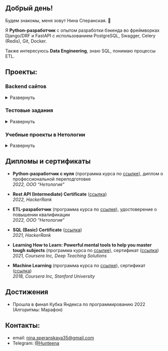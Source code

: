 ## Добрый день!

Будем знакомы, меня зовут Нина Сперанская. 👋

Я **Python-разработчик** с опытом разработки бэкенда во фреймворках Django/DRF и FastAPI с использованием PostgreSQL, Swagger, Celery (Redis), Git, Docker. 

Также интересуюсь **Data Engineering**, знаю SQL, понимаю процессы ETL.
 
## Проекты:

### Backend сайтов
  
<details>

<summary>Развернуть</summary>

* **В команде**

  * **Сайт центра для слабовидящих**    
    *Стек: Django/DRF, Celery, Swagger, PostgreSQL, Docker, Git/GitLab.*  
    [Сайт проекта](https://ano-mira.ru/) 
    <details><summary>Подробнее</summary>        
    
    Проекты, документы, новости, полезные материалы, команда.  
    Фильтры, поиск.  
    Настройка административной панели.  
    Деплой на сервер.
    </details>  
 
  * **Сайт добрых новостей**    
    *Стек: FastAPI, Swagger, SQL, PostgreSQL, Docker, Git/GitLab.*  
    [Сайт проекта](https://good-deeds-news.com/)  
    <details><summary>Подробнее</summary>        
    
    Микросервисная архитектура.  
    Регистрация пользователей.  
    Статьи, документы, новости, команда, добровольцы.  
    Фильтры, поиск.  
    Разные уровни доступа: для админов, модераторов, обычных пользователей.
    </details>  

  * **Сайт благотворительного центра**    
    *Стек: Django/DRF, Celery, Swagger, PostgreSQL, Docker, Git/GitLab.*  
    [Сайт проекта](https://slkrug.ru/)  
    [Описание проекта на Behance](https://www.behance.net/gallery/168737717/solnechnyj-krug)  
    <details><summary>Подробнее</summary>        
        
    Изменяемая информация о центре: новости, сборы, волонтёры, проекты.  
    Личный кабинет пользователя.  
    Интернет-магазин благотворительных товаров.  
    </details>  
  
  * **Сайт карточной игры Twelve**  
    *Стек: Django/DRF, Pytest, Swagger, PostgreSQL, Docker, Git/GitHub.*  
    [Сайт проекта](https://card-game.ru)  
    [Ссылка на репозиторий](https://github.com/apodisation13/cardgame)   
    <details><summary>Подробнее</summary>     
        
    Коллекционная карточная игра    
    </details>

* **Индивидуально**  

  * **Сайт аренды квартир**   
    *Стек: Django/DRF, Pytest, Swagger, PostgreSQL, Docker, Git/GitHub.*  
    [Ссылка на репозиторий](https://github.com/Hunteena/apartmentsNN)   
    <details><summary>Подробнее</summary>    
    
    (Сайт в процессе разработки)  
    Возможность оставить онлайн-заявку.  
    Подробная административная панель.  
    Отправка почты.
    Логирование, задачи по расписанию.  
    Docker для локального развёртывания проекта (для фронтенда).  
    Unit-тестирование API с помощью Pytest.  
    В дальнейшем планируется деплой на сервер всего проекта и CI/CD.  
    </details>

</details>

### Тестовые задания

<details>

<summary>Развернуть</summary>

* **Калькулятор с использованием только сложения и вычитания**  
  *Стек: Python 3.9, Pytest, Poetry.*
  
  <details><summary>Задание</summary>  
  
  * Базовые функции:
    - `+`  сложение,
    - `-` вычитание, 
    - `/` деление,
    - `*` умножение,
    - `%` остаток от деления,
    - `^x` возведение в степень,
    - `x^1/2` извлечение квадратного корня,
    - решение простых уравнений с одним неизвестным, например, `2 + x = 14`  
        
  * Требования:
    - Используем Python 3.9
    - Использование библиоттек запрещено (в т.ч. импорты базовых модулей по типу decimal или math).
    - Допустимо использовать для реализации только "+" и "-",
    - Ввод значений происходит через терминал.
    - Необходимо сохранять историю (ввод/вывод).
    - Копирование в буфер обмена по клавишам ctrl+c результата вычислений
    - Обработка ошибок и вывод в человеко-читаемом формате
    - Результат вычислений должен иметь погрешность:
      - при int <= 0.5%.
      - при float <= 5%.


  </details>  
  
  [Решение](https://github.com/Hunteena/calculator) 


* **Simple RESTful API for a social networking application**  
  *Stack: Python 3.11, FastAPI, SQL, PostgreSQL, Swagger, Docker.*
  <details><summary>Task</summary>  

  * There should be some form of authentication and registration (JWT, Oauth, Oauth 2.0, etc..)  
  * As a user I need to be able to signup and login  
  * As a user I need to be able to create, edit, delete and view posts  
  * As a user I can like or dislike other users’ posts but not my own  
  * The API needs a UI Documentation (Swagger/ReDoc)  

  </details>    
  
  [Solution](https://github.com/Hunteena/simple_social_network) 

* **Тестовое задание с ипользованием библиотеки Pandas**  
  *Стек: Python 3.11, Pandas, Jupiter Notebook.*
  
  <details><summary>Задание</summary>  

  Время на выполнение задания:
  одни сутки (до 24ч) с момента получения задания и до момента отправки решения задания менеджеру в чат.
  
  * Найти тариф стоимости доставки для каждого склада
  * Найти суммарное количество , суммарный доход , суммарный расход и суммарную прибыль для каждого товара (представить как таблицу со столбцами 'product', 'quantity', 'income', 'expenses', 'profit')
  * Составить табличку со столбцами 'order_id' (id заказа) и 'order_profit' (прибыль полученная с заказа). А также вывести среднюю прибыль заказов
  * Составить табличку типа 'warehouse_name' , 'product','quantity', 'profit', 'percent_profit_product_of_warehouse' (процент прибыли продукта заказанного из определенного склада к прибыли этого склада)
  * Взять предыдущую табличку и отсортировать 'percent_profit_product_of_warehouse' по убыванию, после посчитать накопленный процент. Накопленный процент - это новый столбец в этой табличке, который должен называться 'accumulated_percent_profit_product_of_warehouse'. По своей сути это постоянно растущая сумма отсортированного по убыванию столбца 'percent_profit_product_of_warehouse'.
  * Присвоить A,B,C - категории на основании значения накопленного процента ('accumulated_percent_profit_product_of_warehouse'). Если значение накопленного процента меньше или равно 70, то категория A.  
Если от 70 до 90 (включая 90), то категория Б. Остальное - категория C. Новый столбец обозначить в таблице как 'category'

  <details><summary>Объяснение полей</summary>
   
    ```python
    {
    "order_id": 85787,	# уникальный id заказа  ( int, варьируется в пределах (100, 100000))
    "warehouse_name": "хутор близ Диканьки",	# склад откуда отправился заказ (str)
    "highway_cost": -90,	# стоимость доставки заказа (суммарная стоимости доставки всех продуктов) (int)
    "products": [		# продукты входящие в заказ
    {
    "product": "зеленая пластинка",		# наименования продукта (str)
    "price": 10,	# цена продажи за единицу товара	(int)
    "quantity": 3	# количество проданного товара	(int)
    },
    {
    "product": "зеленая пластинка",	# наименования продукта (str)
    "price": 10,	# цена продажи за единицу товара	(int)
    "quantity": 2	# количество проданного товара (int)
    },
    {
    "product": "билет в Израиль",	# наименования продукта (str)
    "price": 1000,	# цена продажи за единицу товара	(int)
    "quantity": 1	# количество проданного товара (int)
    }
    ]
    },
    ```
  </details>
  <details><summary>Объяснение highway_cost (стоимости доставки)</summary>  
   
    Когда заказ доставляется из склада, то списывается стоимость доставки. У каждого склада есть определенный тариф, определяющий стоимость доставки. Это тариф имеет размерность стоимость доставки на единицу товара.  
    Например для склада "гиперборея" стоимость тарифа составляет 20 рублей на единицу товара.
    Причем тариф не зависит от того какой именно товар мы заказали. Так, если мы заказали 5 зеленых пластинок и 3 билета в Израиль, то стоимость тарифа будет 20*(5+3) = 160 рублей.
  </details>
  <details><summary>Уточнение по виду отчета</summary>  
   
    В поле "products" не обязательно могут быть только уникальные значения наименовая товаров ("product"). Иногда (как в примере выше) названия товаров могут повторяться в поле "products".  
    Однако поле "products" не может быть пустым
  </details>
  <details><summary>Дополнительное пояснение</summary>  
   
    доходом с товара является цена продажи * количество товара  
    расходом является тариф для данного склада * количество товара  
    прибылью является доход - расход
  </details> 
  
  </details>  
  
  [Решение](https://github.com/Hunteena/pandas/blob/main/Pandas.ipynb)  

* **Поиск пути между страницами Википедии**  
  *Стек: Python 3.11, requests, beautiful soup, Wiki API.*
  
  <details><summary>Задание</summary>  

  * входные данные: 2 ссылки на wikipedia (можно из файла, можно из консоли вводить)
  * ссылки за пределами wikipedia путем не считаются
  * вручную от одной страницы до второй можно дойти за 3 клика
  * необходимо показать полный путь как пройти от ссылки 1 до ссылки 2
  * отображение пути должно для каждого шага содержать текст (полное предложение, в котором эта ссылка найдена) и ссылку на следующую страницу
  * отображать это можно как в консоли, так и в web
  * дополнительно можно вести лог файл со всеми страницами, что были посещены при поиске
  
    <details><summary>Пример работы</summary>  
  
    исходные ссылки:  
    стартовая - https://ru.wikipedia.org/wiki/Xbox_360_S  
    конечная - https://ru.wikipedia.org/wiki/Nintendo_3DS
  
    ожидаемый вывод:
    ```
    1------------------------  
    И 15 июня 2010 года Microsoft подтвердили их на выставке E³, объявив о прекращении производства старых версий Xbox 360 и скором старте продаж усовершенствованной версии консоли.
    https://ru.wikipedia.org/wiki/Electronic_Entertainment_Expo  
    2-------------------------  
    Это совпало с появлением нового поколения консолей, в частности с выпуском Sega Saturn, и анонсами предстоящих релизов PlayStation, Virtual Boy и Neo Geo CD.
    https://ru.wikipedia.org/wiki/Virtual_Boy  
    3-------------------------  
    Стереоскопическая технология в игровых приставках вновь появилась в более поздние годы и имела больший успех, включая портативную игровую приставку Nintendo 3DS
    https://ru.wikipedia.org/wiki/Nintendo_3DS  
    ```
  
    результат работы:
    github + readme файл с описание логики
    либо файл скрипта + readme файл с описание логики
    </details>

  </details>  

  [Решение](https://github.com/Hunteena/wikipath)  


* **Тестовое задание по графовым базам данных**  
  *Стек: Neo4j, cypher, Jupiter Notebook, Flask.*
  
  <details><summary>Задание</summary>  

  * Установить графовую базу из списка https://db-engines.com/en/ranking/graph+dbms  
     * Предпочтительные - neo4j, nebula, arangodb
     * Предпочтительный язык запросов - cypher  
  * Создать ipynb ноутбук, в котором:
  * Считать данные из источника https://disk.yandex.ru/d/s6wWqd8Ol_5IvQ
  * Внести данные из таблицы в графовую БД
  * Построить графовое представление в БД, осуществить несколько запросов на языке запросов к графовой БД
  * Найти взаимосвязи визуально и с помощью алгоритмов (алгоритмы на ваше усмотрение)
  * Написать rest сервис на python к графовой БД в котором на вход поступает ФИО, на выходе graphml или json
  * Результаты представить на гитхаб и в виде кода + небольшой презентации
  * Срок выполнения задания - около 10 дней, если вы не успеваете можете взять больше времени

  </details>  
  
  [Решение](https://github.com/Hunteena/neo4j)  

</details>


### Учебные проекты в Нетологии

<details>

<summary>Развернуть</summary>

* **Направление «Программирование»**  

  * **API сервиса заказа товаров для розничных сетей**  
    *Стек: Django/DRF, Pytest, Swagger, PostgreSQL, Celery, Docker, Git/GitHub.*  
    [Ссылка на репозиторий](https://github.com/Hunteena/python-final-diplom)  
    <details><summary>Подробнее</summary>
    REST API (backend) сервиса для автоматизации закупок в розничной сети с товарами от нескольких поставщиков.
    </details>
  
  * **API сайта объявлений**  
    *Стек: Flask, SQLAlchemy, Celery, PostgreSQL, Docker, Git/GitHub.*  
    [Ссылка на репозиторий](https://github.com/Hunteena/hw_celery)  
    <details><summary>Подробнее</summary>
    REST API (backend) сайта объявлений с авторизацией пользователей и возможностью почтовой рассылки.
    </details>
  
  * **Star Wars & Asyncio**  
    *Стек: Asyncio, SQLAlchemy, PostgreSQL, Git/GitHub.*  
    [Ссылка на репозиторий](https://github.com/Hunteena/hw_asyncio)  
    <details><summary>Подробнее</summary>
    Асинхронная выгрузка из Star Wars API персонажей Start Wars и их асинхронная загрузка в базу данных.
    </details>
  
  
* **Направление «Аналитика»**  

  * **Итоговый проект курса DWH (Data Warehouse)**  
    *Стек: SQL, PostgreSQL, DBeaver, Pentaho, Git/GitHub.*  
    [Ссылка на репозиторий](https://github.com/Hunteena/DWH_project), [описание базы данных](https://edu.postgrespro.ru/bookings.pdf)  
    <details><summary>Подробнее</summary>
    Создание таблицы измерений и таблицы фактов на основе базы данных.
    </details>
  
  * **Проектная работа по модулю “SQL и получение данных”**  
    *Стек: SQL, PostgreSQL, DBeaver.*  
    [Описание базы данных](https://drive.google.com/file/d/1-4Ue94fEosxeunO7tGl6KId7WvrB0rpc/view?usp=sharing), 
    [SQL-запросы](https://drive.google.com/file/d/1eAVfYyq3DnraQNiNHgCP3r2D9-O8O6tc/view?usp=sharing)  
    <details><summary>Подробнее</summary>
    Получение информации из базы данных об авиаперелётах с помощью SQL-запросов разного уровня сложности (подзапросы, CTE / обобщённые табличные выражения, материализованные представления).
    </details>

</details>

## Дипломы и сертификаты

- **Python-разработчик с нуля** (программа курса по [ссылке](https://netology.ru/programs/python)), 
диплом о профессиональной переподготовке <!-- ([ссылка]()). -->  
_2022, ООО “Нетология”_

- **Rest API (Intermediate) Certificate** ([ссылка](https://www.hackerrank.com/certificates/a7b31380e4b7))  
_2022, HackerRank_  

- **ETL-разработчик** (программа курса по [ссылке](https://netology.ru/programs/etl-developer)), 
удостоверение о повышении квалификации <!-- ([ссылка](https://drive.google.com/file/d/143MDuKVVKvtsMMb3BpjRCVDtKbibAxMW/view?usp=sharing)). -->    
_2022, ООО “Нетология”_  

- **SQL (Basic) Certificate** ([ссылка](https://www.hackerrank.com/certificates/86b9fdaa561d))  
_2021, HackerRank_  

- **Learning How to Learn: Powerful mental tools to help you master tough subjects** (программа курса по [ссылке](https://www.coursera.org/learn/learning-how-to-learn)), 
сертификат ([ссылка](https://coursera.org/share/6ad6ccaa3354d6a5c77482103b825986))  
_2021, Coursera Inc, Deep Teaching Solutions_  

- **Machine Learning** (программа курса по [ссылке](https://www.coursera.org/learn/machine-learning)), 
сертификат ([ссылка](https://coursera.org/share/472683d93961060ca12f2666f6568306))  
_2018, Coursera Inc, Stanford University_


## Достижения

- Прошла в финал Кубка Яндекса по программированию 2022 (Алгоритмы: Марафон)

## Контакты: 

- email: nina.speranskaya35@gmail.com
- Telegram: [@Hunteena](https://t.me/Hunteena)

